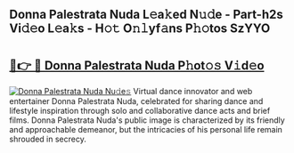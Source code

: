 ## Donna Palestrata Nuda L𝚎a𝚔ed N𝚞𝚍e - Part-h2s Vi𝚍𝚎o L𝚎a𝚔s - H𝚘𝚝 O𝚗𝚕yf𝚊ns P𝚑𝚘tos SzYYO

# <h2><a href="http://kf5tbl9.oniu.top/?m=Donna+Palestrata+Nuda">🔗👉 🔴 Donna Palestrata Nuda P𝚑ot𝚘𝚜 V𝚒d𝚎o</a></h2>

[![Donna Palestrata Nuda Nu𝚍e𝚜](https://i.imgur.com/0qMVB7G.gif)](http://kf5tbl9.oniu.top/?m=Donna+Palestrata+Nuda)
Virtual dance innovator and web entertainer Donna Palestrata Nuda, celebrated for sharing dance and lifestyle inspiration through solo and collaborative dance acts and brief films. Donna Palestrata Nuda's public image is characterized by its friendly and approachable demeanor, but the intricacies of his personal life remain shrouded in secrecy.  
